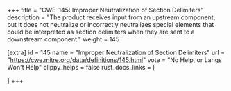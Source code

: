 +++
title = "CWE-145: Improper Neutralization of Section Delimiters"
description	= "The product receives input from an upstream component, but it does not neutralize or incorrectly neutralizes special elements that could be interpreted as section delimiters when they are sent to a downstream component."
weight = 145

[extra]
id = 145
name = "Improper Neutralization of Section Delimiters"
url = "https://cwe.mitre.org/data/definitions/145.html"
vote = "No Help, or Langs Won't Help"
clippy_helps = false
rust_docs_links = [
	
]
+++


